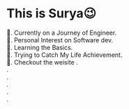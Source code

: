 # This is Surya😉

🐎. Currently on a Journey of Engineer.<br>
🍁. Personal Interest on Software dev.<br>
👀. Learning the Basics.<br>
🤴. Trying to Catch My Life Achievement.<br>
🧐. <a src="https://suryanarayanandv.github.io/suryanarayanan.github.io/;">Checkout the weisite</a>
.<br>
.<br>
.<br>
.<br>
.<br>
.<br>
